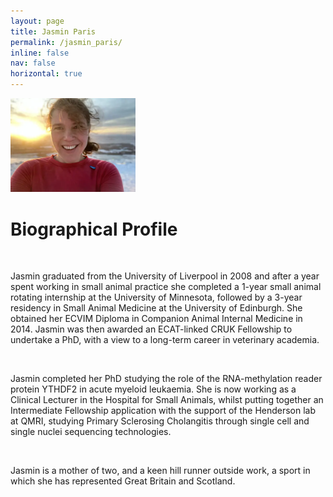 ```yaml
---
layout: page
title: Jasmin Paris
permalink: /jasmin_paris/
inline: false
nav: false
horizontal: true
---
```


<img src = "/assets/img/group-members/jasminparis2-480.webp" width = "200">

<br>
<h1 class="text-2xl grow font-extralight"> Biographical Profile </h1>
<br>

Jasmin graduated from the University of Liverpool in 2008 and after a year spent working in small animal practice she completed a 1-year small animal rotating internship at the University of Minnesota, followed by a 3-year residency in Small Animal Medicine at the University of Edinburgh. She obtained her ECVIM Diploma in Companion Animal Internal Medicine in 2014. Jasmin was then awarded an ECAT-linked CRUK Fellowship to undertake a PhD, with a view to a long-term career in veterinary academia.

<br>

Jasmin completed her PhD studying the role of the RNA-methylation reader protein YTHDF2 in acute myeloid leukaemia. She is now working as a Clinical Lecturer in the Hospital for Small Animals, whilst putting together an Intermediate Fellowship application with the support of the Henderson lab at QMRI, studying Primary Sclerosing Cholangitis through single cell and single nuclei sequencing technologies. 

<br>

Jasmin is a mother of two, and a keen hill runner outside work, a sport in which she has represented Great Britain and Scotland. 